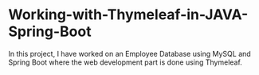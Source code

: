 # Working-with-Thymeleaf-in-JAVA-Spring-Boot
In this project, I have worked on an Employee Database using MySQL and Spring Boot where the web development part is done using Thymeleaf.
